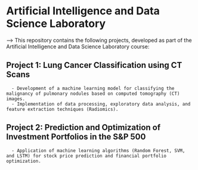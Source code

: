 # Artificial Intelligence and Data Science Laboratory  

--> This repository contains the following projects, developed as part of the Artificial Intelligence and Data Science Laboratory course:  

## Project 1: Lung Cancer Classification using CT Scans
      - Development of a machine learning model for classifying the malignancy of pulmonary nodules based on computed tomography (CT) images.  
      - Implementation of data processing, exploratory data analysis, and feature extraction techniques (Radiomics).  

## Project 2: Prediction and Optimization of Investment Portfolios in the S&P 500  
      - Application of machine learning algorithms (Random Forest, SVM, and LSTM) for stock price prediction and financial portfolio optimization.  
